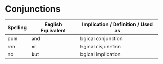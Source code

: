 # Conjunctions

| Spelling | English Equivalent | Implication / Definition / Used as |
|----------|--------------------|------------------------------------|
| pum | and | logical conjunction |
| ron | or | logical disjunction |
| no | but | logical implication |